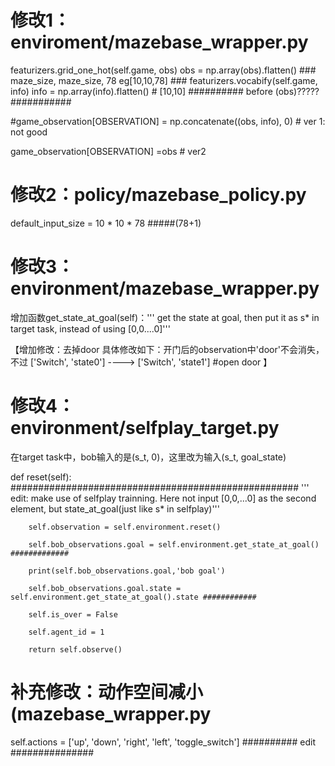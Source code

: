 # 修改1：enviroment/mazebase_wrapper.py

featurizers.grid_one_hot(self.game, obs)
obs = np.array(obs).flatten()  ### maze_size, maze_size, 78  eg[10,10,78] ###
featurizers.vocabify(self.game, info)
info = np.array(info).flatten()  #  [10,10] ########## before (obs)?????   ###########
                
#game_observation[OBSERVATION] = np.concatenate((obs, info), 0)  # ver 1: not good

game_observation[OBSERVATION] =obs   # ver2 

# 修改2：policy/mazebase_policy.py
default_input_size = 10 * 10 * 78   #####(78+1)

# 修改3：environment/mazebase_wrapper.py
增加函数get_state_at_goal(self)：''' get the state at goal, then put it as s* in target task, instead of using [0,0....0]'''

【增加修改：去掉door
具体修改如下：开门后的observation中'door'不会消失，不过
 ['Switch', 'state0']  ----> ['Switch', 'state1']  #open door
】
  
# 修改4： environment/selfplay_target.py
在target task中，bob输入的是(s_t, 0)，这里改为输入(s_t, goal_state)  

 def reset(self):
        ####################################################
        ''' edit: make use of selfplay trainning. Here not input [0,0,...0] as the second element, but state_at_goal(just like s* in selfplay)'''
        
        self.observation = self.environment.reset()
        
        self.bob_observations.goal = self.environment.get_state_at_goal()  #############
        
        print(self.bob_observations.goal,'bob goal')
        
        self.bob_observations.goal.state = self.environment.get_state_at_goal().state ############
        
        self.is_over = False
        
        self.agent_id = 1
        
        return self.observe()
 
 
 # 补充修改：动作空间减小(mazebase_wrapper.py
 self.actions = ['up', 'down', 'right', 'left', 'toggle_switch']   ########## edit ###############
 
